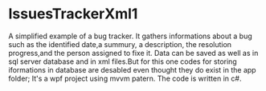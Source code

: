 # IssuesTrackerXml1
A simplified example of a bug tracker.
It gathers informations about a bug such as the identified date,a summury, a description, the resolution progress,and the person assigned to fixe it.
Data can be saved as well as in sql server database and in xml files.But for this one codes for storing iformations in database are desabled even thought they do exist in the app folder;
It's a wpf project using mvvm patern.
The code is written in c#. 
